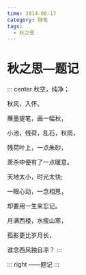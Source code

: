 ```yaml
---
time: 2014-08-17
category: 随笔
tags:
  - 秋之思
---
```


# 秋之思—题记

::: center
秋空，纯净；

秋风，入怀。

蘸墨提笔，画一幅秋，

小池，残荷，乱石，秋雨，

残荷叶上，一点朱砂，

萧杀中便有了一点暖意。

天地太小，时光太快;

一眼心动，一念相思，

却要用一生来忘记。

月满西楼，水瘦山寒，

孤影更比岁月长，

谁念西风独自凉？
:::

::: right
——题记
:::
